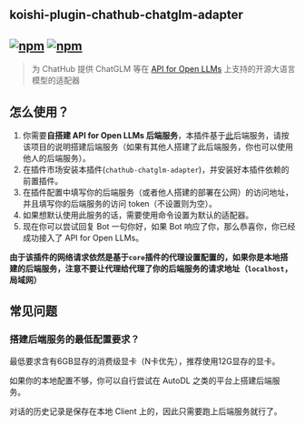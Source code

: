 ## koishi-plugin-chathub-chatglm-adapter

## [![npm](https://img.shields.io/npm/v/@dingyi222666/koishi-plugin-chathub-chatglm-adapter)](https://www.npmjs.com/package/@dingyi222666/koishi-plugin-chathub-chatglm-adapter) [![npm](https://img.shields.io/npm/dm/@dingyi222666/koishi-plugin-chathub-chatglm-adapter)](https://www.npmjs.com/package//@dingyi222666/koishi-plugin-chathub-chatglm-adapter)

> 为 ChatHub 提供 ChatGLM 等在 [API for Open LLMs](https://github.com/xusenlinzy/api-for-open-llm) 上支持的开源大语言模型的适配器

## 怎么使用？

1. 你需要**自搭建 API for Open LLMs 后端服务**，本插件基于[此](https://github.com/xusenlinzy/api-for-open-llm)后端服务，请按该项目的说明搭建后端服务（如果有其他人搭建了此后端服务，你也可以使用他人的后端服务）。
2. 在插件市场安装本插件(`chathub-chatglm-adapter`)，并安装好本插件依赖的前置插件。
3. 在插件配置中填写你的后端服务（或者他人搭建的部署在公网）的访问地址，并且填写你的后端服务的访问 token（不设置则为空）。
4. 如果想默认使用此服务的话，需要使用命令设置为默认的适配器。
5. 现在你可以尝试回复 Bot 一句你好，如果 Bot 响应了你，那么恭喜你，你已经成功接入了 API for Open LLMs。

**由于该插件的网络请求依然是基于`core`插件的代理设置配置的，如果你是本地搭建的后端服务，注意不要让代理给代理了你的后端服务的请求地址（`localhost`，局域网）**

## 常见问题

### 搭建后端服务的最低配置要求？

最低要求含有6GB显存的消费级显卡（N卡优先），推荐使用12G显存的显卡。

如果你的本地配置不够，你可以自行尝试在 AutoDL 之类的平台上搭建后端服务。

对话的历史记录是保存在本地 Client 上的，因此只需要跑上后端服务就行了。
